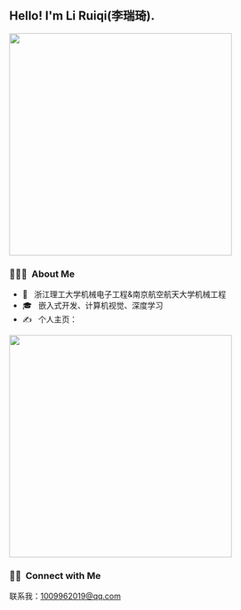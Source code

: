 <h2> Hello! I'm Li Ruiqi(李瑞琦).</h2>

[<img width="400" src="https://github-readme-stats.vercel.app/api?username=1009962019&theme=buefy&show_icons=true&count_private=true"/>](https://github.com/1009962019/)

<h3> 👨🏻‍💻 &nbsp;About Me </h3>

- 🤔 &nbsp; 浙江理工大学机械电子工程&南京航空航天大学机械工程
- 🎓 &nbsp; 嵌入式开发、计算机视觉、深度学习
- ✍️ &nbsp; 个人主页：

[<img width="400" src="https://github-readme-stats.vercel.app/api/top-langs/?username=1009962019&theme=buefy&layout=compact"/>](https://github.com/1009962019/)

<h3> 🤝🏻 &nbsp;Connect with Me </h3>

联系我：1009962019@qq.com
